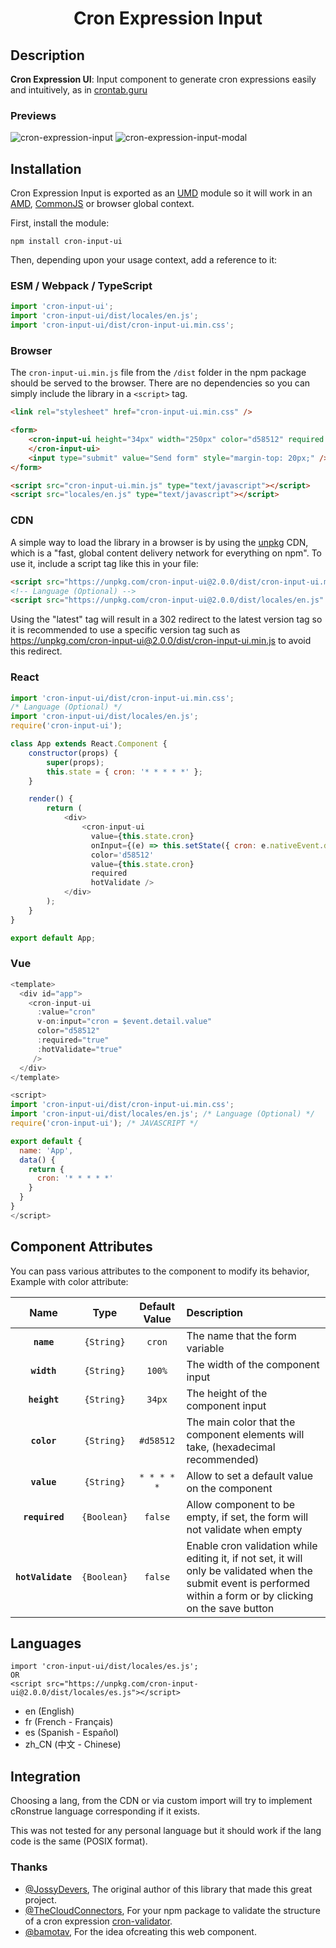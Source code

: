 <h1 align="center">Cron Expression Input</h1>

## Description

<strong>Cron Expression UI</strong>: Input component to generate cron expressions easily and intuitively, as in [crontab.guru](https://crontab.guru/)

### Previews

<div>
  <img src="https://i.ibb.co/xL2pHG9/cron-expression-input-1-0-2.png" alt="cron-expression-input" border="0">
  <img src="https://i.ibb.co/nD7CK4W/cron-expression-input-modal-1-0-2.png" alt="cron-expression-input-modal" border="0">
</div>

## Installation

Cron Expression Input is exported as an [UMD](https://github.com/umdjs/umd) module so it will work in an [AMD](https://github.com/amdjs/amdjs-api/wiki/AMD), [CommonJS](https://wiki.commonjs.org/wiki/CommonJS) or browser global context.

First, install the module:

```
npm install cron-input-ui
```

Then, depending upon your usage context, add a reference to it:

### ESM / Webpack / TypeScript

```js
import 'cron-input-ui';
import 'cron-input-ui/dist/locales/en.js';
import 'cron-input-ui/dist/cron-input-ui.min.css';
```

### Browser
The `cron-input-ui.min.js` file from the `/dist` folder in the npm package should be served to the browser.  There are no dependencies so you can simply include the library in a `<script>` tag.

```html
<link rel="stylesheet" href="cron-input-ui.min.css" />

<form>
    <cron-input-ui height="34px" width="250px" color="d58512" required hotValidate value="* * * * *">
    </cron-input-ui>
    <input type="submit" value="Send form" style="margin-top: 20px;" />
</form>

<script src="cron-input-ui.min.js" type="text/javascript"></script>
<script src="locales/en.js" type="text/javascript"></script>
```

### CDN

A simple way to load the library in a browser is by using the [unpkg](https://unpkg.com/) CDN, which is a
"fast, global content delivery network for everything on npm". To use it, include a script tag like this in your file:

```html
<script src="https://unpkg.com/cron-input-ui@2.0.0/dist/cron-input-ui.min.js" async></script>
<!-- Language (Optional) -->
<script src="https://unpkg.com/cron-input-ui@2.0.0/dist/locales/en.js" async></script>
```

Using the "latest" tag will result in a 302 redirect to the latest version tag so it is recommended to use a specific version tag such as https://unpkg.com/cron-input-ui@2.0.0/dist/cron-input-ui.min.js to avoid this redirect.

### React

```javascript
import 'cron-input-ui/dist/cron-input-ui.min.css';
/* Language (Optional) */
import 'cron-input-ui/dist/locales/en.js';
require('cron-input-ui');

class App extends React.Component {
    constructor(props) {
        super(props);
        this.state = { cron: '* * * * *' };
    }

    render() {
        return (
            <div>
                <cron-input-ui
                  value={this.state.cron}
                  onInput={(e) => this.setState({ cron: e.nativeEvent.detail.value })}
                  color='d58512'
                  value={this.state.cron}
                  required
                  hotValidate />
            </div>
        );
    }
}

export default App;
```

### Vue

```javascript
<template>
  <div id="app">
    <cron-input-ui
      :value="cron"
      v-on:input="cron = $event.detail.value"
      color="d58512"
      :required="true"
      :hotValidate="true"
     />
  </div>
</template>

<script>
import 'cron-input-ui/dist/cron-input-ui.min.css';
import 'cron-input-ui/dist/locales/en.js'; /* Language (Optional) */
require('cron-input-ui'); /* JAVASCRIPT */

export default {
  name: 'App',
  data() {
    return {
      cron: '* * * * *'
    }
  }
}
</script>
```

## Component Attributes

You can pass various attributes to the component to modify its behavior, Example with color attribute: <cron-input-ui color="#d58512"></cron-input-ui>

|Name|Type|Default Value|Description|
|:--:|:--:|:-----------:|:----------|
|**`name`**|`{String}`|`cron`|The name that the form variable|
|**`width`**|`{String}`|`100%`|The width of the component input|
|**`height`**|`{String}`|`34px`|The height of the component input|
|**`color`**|`{String}`|`#d58512`|The main color that the component elements will take, (hexadecimal recommended)|
|**`value`**|`{String}`|`* * * * *`|Allow to set a default value on the component|
|**`required`**|`{Boolean}`|`false`|Allow component to be empty, if set, the form will not validate when empty|
|**`hotValidate`**|`{Boolean}`|`false`|Enable cron validation while editing it, if not set, it will only be validated when the submit event is performed within a form or by clicking on the save button|

## Languages

```
import 'cron-input-ui/dist/locales/es.js';
OR
<script src="https://unpkg.com/cron-input-ui@2.0.0/dist/locales/es.js"></script>
```

* en (English)
* fr (French - Français)
* es (Spanish - Español)
* zh_CN (中文 - Chinese)

## Integration

Choosing a lang, from the CDN or via custom import will try to implement cRonstrue language corresponding if it exists.

This was not tested for any personal language but it should work if the lang code is the same (POSIX format).

### Thanks

-   [@JossyDevers](https://github.com/JossyDevers), The original author of this library that made this great project.
-   [@TheCloudConnectors](https://github.com/TheCloudConnectors), For your npm package to validate the structure of a cron expression [cron-validator](https://github.com/TheCloudConnectors/cron-validator).
-   [@bamotav](https://github.com/bamotav), For the idea of ​​creating this web component.
